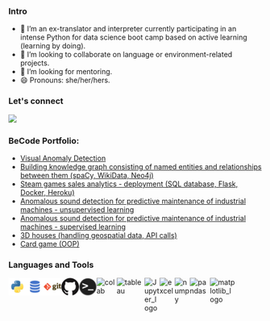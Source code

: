### Intro

- 🌱 I’m an ex-translator and interpreter currently participating in an intense Python for data science boot camp based on active learning (learning by doing).
- 👯 I’m looking to collaborate on language or environment-related projects.
- 🤔 I’m looking for mentoring.
- 😄 Pronouns: she/her/hers.

### Let's connect

<a href = "https://www.linkedin.com/in/kpranke/"><img src="https://img.icons8.com/fluent/48/000000/linkedin.png"/></a>

### BeCode Portfolio:
- [Visual Anomaly Detection](https://github.com/kpranke/Faktion-visual-anomaly-detection)
- [Building knowledge graph consisting of named entities and relationships between them (spaCy, WikiData, Neo4j)](https://github.com/kpranke/Algorythm_NLP)
- [Steam games sales analytics - deployment (SQL database, Flask, Docker, Heroku)](https://github.com/kpranke/deployment)
- [Anomalous sound detection for predictive maintenance of industrial machines - unsupervised learning](https://github.com/kpranke/machine-monitoring-conditions-unsupervised)
- [Anomalous sound detection for predictive maintenance of industrial machines - supervised learning](https://github.com/kpranke/machine-monitoring-conditions)
- [3D houses (handling geospatial data, API calls)](https://github.com/kpranke/3D_houses)
- [Card game (OOP)](https://github.com/kpranke/challenge-card-game-becode)

### Languages and Tools

<img align="left" alt="Python" width="35" src="https://raw.githubusercontent.com/github/explore/80688e429a7d4ef2fca1e82350fe8e3517d3494d/topics/python/python.png" />
<img align="left" alt="SQL" width="35" src="https://raw.githubusercontent.com/github/explore/80688e429a7d4ef2fca1e82350fe8e3517d3494d/topics/sql/sql.png" />
<img align="left" alt="Git" width="35" src="https://raw.githubusercontent.com/github/explore/80688e429a7d4ef2fca1e82350fe8e3517d3494d/topics/git/git.png" />
<img align="left" alt="GitHub" width="35" src="https://raw.githubusercontent.com/github/explore/78df643247d429f6cc873026c0622819ad797942/topics/github/github.png" />
<img align="left" alt="Terminal" width="35" src="https://raw.githubusercontent.com/github/explore/80688e429a7d4ef2fca1e82350fe8e3517d3494d/topics/terminal/terminal.png" />
<img align="left" alt="colab" width="40" src="https://github.com/melanieshi0120/melanieshi0120/blob/master/images/colab.png" />
<img align="left" alt="tableau" width="55" src="https://github.com/melanieshi0120/melanieshi0120/blob/master/images/tableau.png" />
<img align="left" alt="Jupyter_logo" width="30" src="https://github.com/melanieshi0120/melanieshi0120/blob/master/images/Jupyter_logo.png" />
<img align="left" alt="excel" class="center" width="30" src="https://github.com/melanieshi0120/melanieshi0120/blob/master/images/excel.png" />
<img align="left" alt="numpy" width="30" src="https://github.com/melanieshi0120/melanieshi0120/blob/master/images/numpy.png" />
<img align="left" alt="pandas" width="40" src="https://github.com/melanieshi0120/melanieshi0120/blob/master/images/pandas.png" />
<img align="left" alt="matplotlib_logo" width="50" src="https://github.com/melanieshi0120/melanieshi0120/blob/master/images/matplotlib_logo.png" />
